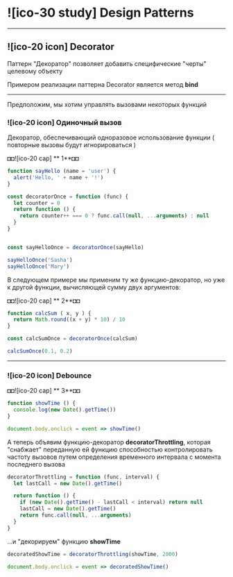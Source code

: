 # ![ico-30 study] Design Patterns

_____________________________________

## ![ico-20 icon] Decorator

Паттерн "Декоратор" позволяет добавить специфические "черты" целевому объекту

Примером реализации паттерна Decorator является метод **bind**

_____________________________________

Предположим, мы хотим управлять вызовами некоторых функций

### ![ico-20 icon] Одиночный вызов

Декоратор, обеспечивающий одноразовое использование функции
( повторные вызовы будут игнорироваться )

◘◘![ico-20 cap] ** 1**◘◘

~~~js
function sayHello (name = 'user') {
  alert('Hello, ' + name + '!')
}

const decoratorOnce = function (func) {
  let counter = 0
  return function () {
    return counter++ === 0 ? func.call(null, ...arguments) : null
  }
}


const sayHelloOnce = decoratorOnce(sayHello)

sayHelloOnce('Sasha')
sayHelloOnce('Mary')
~~~

В следующем примере мы применим ту же функцию-декоратор,
но уже к другой функции, вычисляющей сумму двух аргументов:

◘◘![ico-20 cap] ** 2**◘◘

~~~js
function calcSum ( x, y ) {
  return Math.round((x + y) * 10) / 10
}

const calcSumOnce = decoratorOnce(calcSum)

calcSumOnce(0.1, 0.2)
~~~

__________________________________________

### ![ico-20 icon] Debounce

◘◘![ico-20 cap] ** 3**◘◘

~~~js
function showTime () {
  console.log(new Date().getTime())
}

document.body.onclick = event => showTime()
~~~

А теперь объявим функцию-декоратор **decoratorThrottling**,
которая "снабжает" переданную ей функцию
способностью контролировать частоту вызовов
путем определения временного интервала
с момента последнего вызова

~~~js
decoratorThrottling = function (func, interval) {
  let lastCall = new Date().getTime()

  return function () {
    if (new Date().getTime() - lastCall < interval) return null
    lastCall = new Date().getTime()
    return func.call(null, ...arguments)
  }
}
~~~

...и "декорируем" функцию **showTime**

~~~js
decoratedShowTime = decoratorThrottling(showTime, 2000)

document.body.onclick = event => decoratedShowTime()
~~~
